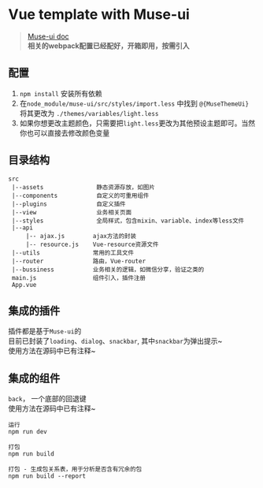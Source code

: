 # Vue template with Muse-ui

> [Muse-ui doc](http://www.muse-ui.org/#/index)\
> **相关的webpack配置已经配好，开箱即用，按需引入**

## 配置
1. `npm install` 安装所有依赖
2.	在`node_module/muse-ui/src/styles/import.less` 中找到 `@{MuseThemeUi}`
    将其更改为 `./themes/variables/light.less`
3.  如果你想更改主题颜色，只需要把`light.less`更改为其他预设主题即可。当然你也可以直接去修改颜色变量

## 目录结构 
    src
     |--assets               静态资源存放，如图片
     |--components           自定义的可重用组件
     |--plugins              自定义插件
     |--view                 业务相关页面
     |--styles               全局样式，包含mixin、variable、index等less文件
     |--api
         |-- ajax.js        ajax方法的封装
         |-- resource.js    Vue-resource资源文件     
     |--utils               常用的工具文件
     |--router              路由，Vue-router
     |--bussiness           业务相关的逻辑，如微信分享，验证之类的
     main.js                组件引入，插件注册
     App.vue

## 集成的插件
插件都是基于`Muse-ui`的\
目前已封装了`loading`、`dialog`、`snackbar`,  其中`snackbar`为弹出提示~\
使用方法在源码中已有注释~

## 集成的组件
`back`， 一个底部的回退键\
使用方法在源码中已有注释~

    运行
    npm run dev
    
    打包
    npm run build

    打包 - 生成包关系表，用于分析是否含有冗余的包
    npm run build --report